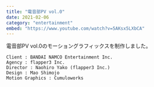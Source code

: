 ```yaml
---
title: "電音部PV vol.0"
date: 2021-02-06
category: "entertainment"
embed: "https://www.youtube.com/watch?v=5AKsx5LXbCA"
---
```


電音部PV vol.0のモーショングラフィックスを制作しました。

```plaintext
Client : BANDAI NAMCO Entertainment Inc.
Agency : flapper3 Inc.
Director : Naohiro Yako (flapper3 Inc.)
Design : Mao Shimojo
Motion Graphics : Cumuloworks
```
